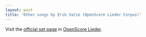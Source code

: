 ```yaml
---
layout: post
title: 'Other songs by Erik Satie (OpenScore Lieder Corpus)'
---
```


Visit the [official set page] in [OpenScore Lieder].

[official set page]: https://musescore.com/openscore-lieder-corpus/sets/5110233
[OpenScore Lieder]: https://musescore.com/openscore-lieder-corpus

